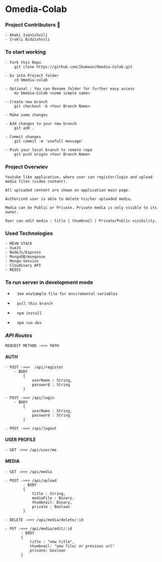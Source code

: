 # Omedia-Colab 

### **Project Contributors** :rocket:
    - Akaki Ivanishvili
    - Irakli Bidzishvili


### To start working 
    - Fork this Repo 
        git clone https://github.com/Ikamean/Omedia-Colab.git

    - Go into Project folder 
        cd Omedia-colab

    - Optional : You can Rename folder for further easy access  
        mv Omedia-Colab <some simple name> 

    - Create new branch 
        git checkout -b <Your Branch Name>

    - Make some changes

    - Add changes to your new branch  
        git add . 

    - Commit changes  
        git commit -m 'usefull message' 

    - Push your local branch to remote repo 
        git push origin <Your Branch Name> 

    




### **Project Overwiev**
    Youtube like application, where user can register/login and upload media files (video content).

    All uploaded content are shown on application main page.

    Authorized user is able to delete his/her uploaded media.

    Media can be Public or Private. Private media is only visible to its owner. 

    User can edit media : title | thumbnail | Private/Public visibility.

    


### **Used Technologies** 
    - MEVN STACK
    - VueJS
    - NodeJs/Express
    - MongoDB/mongoose
    - Mongo-Session
    - Cloudinary API 
    - REDIS 
    
    
    
    


### **To run server in development mode**
-       See envSample file for enviromental variables
-       pull this branch
-       npm install
-       npm run dev


### ***API Routes***
    REQUEST METHOD ->>> PATH
#### AUTH
    
    - POST ->>>  /api/register 
        - BODY 
            { 
                userName : String,
                password : String
            }

    - POST ->>> /api/login
        - BODY 
            { 
                userName : String,
                password : String
            }

    - POST ->>> /api/logout

#### USER PROFILE
    - GET ->>> /api/user/me

#### MEDIA 
    - GET ->>> /api/media

    - POST ->>> /api/upload
            - BODY 
            {
                title : String,
                mediaFile : Binary,
                thumbnail: Binary,
                private : Boolean
            }
            
    - DELETE ->>> /api/media/delete/:id

    - PUT ->>> /api/media/edit/:id
           - BODY
           {
               title : "new title",
               thumbnail: "new file/ or previous url"
               private: boolean
           }
